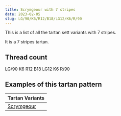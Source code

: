 ```yaml
---
title: Scrymgeour with 7 stripes
date: 2023-02-05
slug: LG/90/K6/R12/B18/LG12/K6/R/90
---
```

This is a list of all the tartan sett variants with 7 stripes.

It is a 7 stripes tartan.


## Thread count
LG/90 K6 R12 B18 LG12 K6 R/90

## Examples of this tartan pattern

| Tartan Variants |
|---------------|
| [Scrymgeour](/variants/lg/90/k6/r12/b18/lg12/k6/r/90-b304080-k000000-lg908000-rc00000)||
